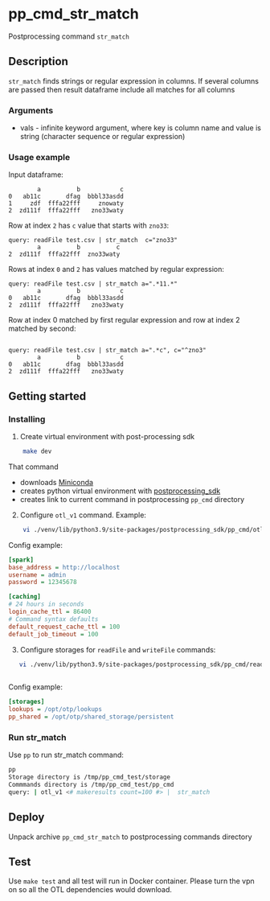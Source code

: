 # pp_cmd_str_match
Postprocessing command `str_match`

## Description
`str_match` finds strings or regular expression in columns. If several columns are passed then result dataframe include all matches for all columns

### Arguments
- vals - infinite keyword argument, where key is column name and value is string (character sequence or regular expression)

### Usage example
Input dataframe:  
```
        a          b           c
0   ab11c       dfag  bbbl33asdd
1     zdf  fffa22fff     znowaty
2  zd111f  fffa22fff   zno33waty
```
Row at index `2` has `c` value that starts with `zno33`:  
```
query: readFile test.csv | str_match  c="zno33"
        a          b          c
2  zd111f  fffa22fff  zno33waty
```
Rows at index `0` and `2` has values matched by regular expression:  
```
query: readFile test.csv | str_match a=".*11.*"
        a          b           c
0   ab11c       dfag  bbbl33asdd
2  zd111f  fffa22fff   zno33waty
```
Row at index 0 matched by first regular expression and row at index 2 matched by second:  
```

query: readFile test.csv | str_match a=".*c", c="^zno3"
        a          b           c
0   ab11c       dfag  bbbl33asdd
2  zd111f  fffa22fff   zno33waty
```


## Getting started
### Installing
1. Create virtual environment with post-processing sdk 
```bash
    make dev
```
That command  
- downloads [Miniconda](https://docs.conda.io/en/latest/miniconda.html)
- creates python virtual environment with [postprocessing_sdk](https://github.com/ISGNeuroTeam/postprocessing_sdk)
- creates link to current command in postprocessing `pp_cmd` directory 

2. Configure `otl_v1` command. Example:  
```bash
    vi ./venv/lib/python3.9/site-packages/postprocessing_sdk/pp_cmd/otl_v1/config.ini
```
Config example:  
```ini
[spark]
base_address = http://localhost
username = admin
password = 12345678

[caching]
# 24 hours in seconds
login_cache_ttl = 86400
# Command syntax defaults
default_request_cache_ttl = 100
default_job_timeout = 100
```

3. Configure storages for `readFile` and `writeFile` commands:  
```bash
   vi ./venv/lib/python3.9/site-packages/postprocessing_sdk/pp_cmd/readFile/config.ini
   
```
Config example:  
```ini
[storages]
lookups = /opt/otp/lookups
pp_shared = /opt/otp/shared_storage/persistent
```

### Run str_match
Use `pp` to run str_match command:  
```bash
pp
Storage directory is /tmp/pp_cmd_test/storage
Commmands directory is /tmp/pp_cmd_test/pp_cmd
query: | otl_v1 <# makeresults count=100 #> |  str_match 
```
## Deploy
Unpack archive `pp_cmd_str_match` to postprocessing commands directory
## Test
Use `make test` and all test will run in Docker container. Please turn the vpn on so all the OTL dependencies would download.
